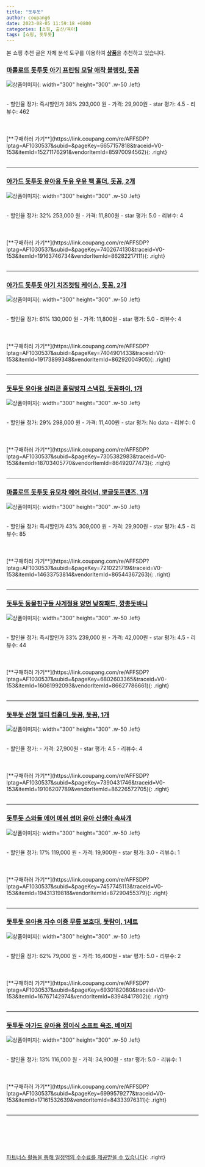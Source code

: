 ```yaml
---
title: "돗투돗"
author: coupang6
date: 2023-08-05 11:59:18 +0800
categories: [쇼핑, 출산/육아]
tags: [쇼핑, 돗투돗]
---
```


본 쇼핑 추천 글은 자체 분석 도구를 이용하여 [**상품**](https://link.coupang.com/a/bao1ui)을 추천하고 있습니다.

### [마롤로뜨 돗투돗 아기 프린팅 모달 애착 블랭킷, 돗꼼](https://link.coupang.com/re/AFFSDP?lptag=AF1030537&subid=&pageKey=6657157818&traceid=V0-153&itemId=15271176291&vendorItemId=85970094562)

![상품이미지](https://thumbnail7.coupangcdn.com/thumbnails/remote/230x230ex/image/rs_quotation_api/phqypfix/124e25b50dc344ce92f202e8218e533f.jpg){: width="300" height="300" .w-50 .left}


<br>
- 할인율 정가: 즉시할인가 38%  293,000   원
- 가격: 29,900원
- star 평가: 4.5
- 리뷰수: 462
<br>
<br>
<br>
<br>
[**구매하러 가기**](https://link.coupang.com/re/AFFSDP?lptag=AF1030537&subid=&pageKey=6657157818&traceid=V0-153&itemId=15271176291&vendorItemId=85970094562){: .right}
<br>
<br>

---

### [아가드 돗투돗 유아용 두유 우유 팩 홀더, 돗꼼, 2개](https://link.coupang.com/re/AFFSDP?lptag=AF1030537&subid=&pageKey=7402674130&traceid=V0-153&itemId=19163746734&vendorItemId=86282217111)

![상품이미지](https://thumbnail9.coupangcdn.com/thumbnails/remote/230x230ex/image/retail/images/2023/06/15/11/5/f466e326-b948-43e7-9e74-1596878b82e7.jpg){: width="300" height="300" .w-50 .left}


<br>
- 할인율 정가: 32%  253,000   원
- 가격: 11,800원
- star 평가: 5.0
- 리뷰수: 4
<br>
<br>
<br>
<br>
[**구매하러 가기**](https://link.coupang.com/re/AFFSDP?lptag=AF1030537&subid=&pageKey=7402674130&traceid=V0-153&itemId=19163746734&vendorItemId=86282217111){: .right}
<br>
<br>

---

### [아가드 돗투돗 아기 치즈컷팅 케이스, 돗꼼, 2개](https://link.coupang.com/re/AFFSDP?lptag=AF1030537&subid=&pageKey=7404901433&traceid=V0-153&itemId=19173899348&vendorItemId=86292004905)

![상품이미지](https://thumbnail7.coupangcdn.com/thumbnails/remote/230x230ex/image/retail/images/2023/06/16/10/8/a60468cb-777f-43b5-95b8-bc7f23b5f16c.jpg){: width="300" height="300" .w-50 .left}


<br>
- 할인율 정가: 61%  130,000   원
- 가격: 11,800원
- star 평가: 5.0
- 리뷰수: 4
<br>
<br>
<br>
<br>
[**구매하러 가기**](https://link.coupang.com/re/AFFSDP?lptag=AF1030537&subid=&pageKey=7404901433&traceid=V0-153&itemId=19173899348&vendorItemId=86292004905){: .right}
<br>
<br>

---

### [돗투돗 유아용 실리콘 흘림방지 스낵컵, 돗꼼하이, 1개](https://link.coupang.com/re/AFFSDP?lptag=AF1030537&subid=&pageKey=7305382983&traceid=V0-153&itemId=18703405770&vendorItemId=86492077473)

![상품이미지](https://thumbnail9.coupangcdn.com/thumbnails/remote/230x230ex/image/retail/images/2023/07/06/12/4/a37ba94c-e2be-4616-8075-4c0ef5af7ed3.jpg){: width="300" height="300" .w-50 .left}


<br>
- 할인율 정가: 29%  298,000   원
- 가격: 11,400원
- star 평가: No data
- 리뷰수: 0
<br>
<br>
<br>
<br>
[**구매하러 가기**](https://link.coupang.com/re/AFFSDP?lptag=AF1030537&subid=&pageKey=7305382983&traceid=V0-153&itemId=18703405770&vendorItemId=86492077473){: .right}
<br>
<br>

---

### [마롤로뜨 돗투돗 유모차 에어 라이너, 뽀글돗프랜즈, 1개](https://link.coupang.com/re/AFFSDP?lptag=AF1030537&subid=&pageKey=7210221719&traceid=V0-153&itemId=14633753814&vendorItemId=86544367263)

![상품이미지](https://thumbnail7.coupangcdn.com/thumbnails/remote/230x230ex/image/retail/images/2023/07/11/12/9/834ea6a4-a1c5-4083-8d78-bc9b73e0a809.jpg){: width="300" height="300" .w-50 .left}


<br>
- 할인율 정가: 즉시할인가 43%  309,000   원
- 가격: 29,900원
- star 평가: 4.5
- 리뷰수: 85
<br>
<br>
<br>
<br>
[**구매하러 가기**](https://link.coupang.com/re/AFFSDP?lptag=AF1030537&subid=&pageKey=7210221719&traceid=V0-153&itemId=14633753814&vendorItemId=86544367263){: .right}
<br>
<br>

---

### [돗투돗 동물친구들 사계절용 양면 낮잠패드, 깡총돗바니](https://link.coupang.com/re/AFFSDP?lptag=AF1030537&subid=&pageKey=6802603365&traceid=V0-153&itemId=16061992093&vendorItemId=86627786661)

![상품이미지](https://thumbnail6.coupangcdn.com/thumbnails/remote/230x230ex/image/retail/images/2023/07/17/16/1/fbb306c6-70e5-4a83-b49e-36a6056cffd2.jpg){: width="300" height="300" .w-50 .left}


<br>
- 할인율 정가: 즉시할인가 33%  239,000   원
- 가격: 42,000원
- star 평가: 4.5
- 리뷰수: 44
<br>
<br>
<br>
<br>
[**구매하러 가기**](https://link.coupang.com/re/AFFSDP?lptag=AF1030537&subid=&pageKey=6802603365&traceid=V0-153&itemId=16061992093&vendorItemId=86627786661){: .right}
<br>
<br>

---

### [돗투돗 신형 멀티 컵홀더_돗꼼, 돗꼼, 1개](https://link.coupang.com/re/AFFSDP?lptag=AF1030537&subid=&pageKey=7390431746&traceid=V0-153&itemId=19106207789&vendorItemId=86226572705)

![상품이미지](https://thumbnail8.coupangcdn.com/thumbnails/remote/230x230ex/image/vendor_inventory/8183/29e915cc25214cbe8b14d38cbe8e0683927e892401be42bb664dd26b22fe.jpg){: width="300" height="300" .w-50 .left}


<br>
- 할인율 정가: 
- 가격: 27,900원
- star 평가: 4.5
- 리뷰수: 4
<br>
<br>
<br>
<br>
[**구매하러 가기**](https://link.coupang.com/re/AFFSDP?lptag=AF1030537&subid=&pageKey=7390431746&traceid=V0-153&itemId=19106207789&vendorItemId=86226572705){: .right}
<br>
<br>

---

### [돗투돗 스와들 에어 메쉬 썸머 유아 신생아 속싸개](https://link.coupang.com/re/AFFSDP?lptag=AF1030537&subid=&pageKey=7457745113&traceid=V0-153&itemId=19431319818&vendorItemId=87290455379)

![상품이미지](https://thumbnail7.coupangcdn.com/thumbnails/remote/230x230ex/image/vendor_inventory/6642/67749aa1fe53011e53beaefd73e2a121e75ce688038ed5c6c8dd53deb252.png){: width="300" height="300" .w-50 .left}


<br>
- 할인율 정가: 17%  119,000   원
- 가격: 19,900원
- star 평가: 3.0
- 리뷰수: 1
<br>
<br>
<br>
<br>
[**구매하러 가기**](https://link.coupang.com/re/AFFSDP?lptag=AF1030537&subid=&pageKey=7457745113&traceid=V0-153&itemId=19431319818&vendorItemId=87290455379){: .right}
<br>
<br>

---

### [돗투돗 유아용 자수 이중 무릎 보호대, 돗람이, 1세트](https://link.coupang.com/re/AFFSDP?lptag=AF1030537&subid=&pageKey=6930182080&traceid=V0-153&itemId=16767142974&vendorItemId=83948417802)

![상품이미지](https://thumbnail10.coupangcdn.com/thumbnails/remote/230x230ex/image/retail/images/6176830336602711-64feb572-4568-42a3-9aee-b22b703cb0cc.jpg){: width="300" height="300" .w-50 .left}


<br>
- 할인율 정가: 62%  79,000   원
- 가격: 16,400원
- star 평가: 5.0
- 리뷰수: 2
<br>
<br>
<br>
<br>
[**구매하러 가기**](https://link.coupang.com/re/AFFSDP?lptag=AF1030537&subid=&pageKey=6930182080&traceid=V0-153&itemId=16767142974&vendorItemId=83948417802){: .right}
<br>
<br>

---

### [돗투돗 아가드 유아용 접이식 소프트 욕조, 베이지](https://link.coupang.com/re/AFFSDP?lptag=AF1030537&subid=&pageKey=6999579277&traceid=V0-153&itemId=17161532639&vendorItemId=84333976311)

![상품이미지](https://thumbnail7.coupangcdn.com/thumbnails/remote/230x230ex/image/retail/images/2022/12/16/10/4/2ff0b1e1-8007-4472-bec2-846f84cf6c63.jpg){: width="300" height="300" .w-50 .left}


<br>
- 할인율 정가: 13%  116,000   원
- 가격: 34,900원
- star 평가: 5.0
- 리뷰수: 1
<br>
<br>
<br>
<br>
[**구매하러 가기**](https://link.coupang.com/re/AFFSDP?lptag=AF1030537&subid=&pageKey=6999579277&traceid=V0-153&itemId=17161532639&vendorItemId=84333976311){: .right}
<br>
<br>

---
<br><br><br><br><br> [파트너스 활동을 통해 일정액의 수수료를 제공받을 수 있습니다](https://link.coupang.com/a/bao1ui){: .right}